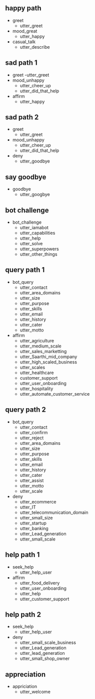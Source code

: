 ## happy path
* greet
  - utter_greet
* mood_great
  - utter_happy
* casual_talk
  - utter_describe
  
## sad path 1
* greet
  -utter_greet
* mood_unhappy
  - utter_cheer_up
  - utter_did_that_help
* affirm
  - utter_happy
  
## sad path 2
* greet
  - utter_greet
* mood_unhappy
  - utter_cheer_up
  - utter_did_that_help
* deny
  - utter_goodbye
  
## say goodbye
* goodbye
  - utter_googbye
  
## bot challenge
* bot_challenge
  - utter_iamabot
  - utter_capabilities
  - utter_help
  - utter_solve
  - utter_superpowers
  - utter_other_things
  
## query path 1
* bot_query
  - utter_contact
  - utter_area_domains
  - utter_size
  - utter_purpose
  - utter_skills
  - utter_email
  - utter_history
  - utter_cater
  - utter_motto
* affirm
  - utter_agriculture
  - utter_medium_scale
  - utter_sales_marketting
  - utter_Saarthi_mid_company
  - utter_high_scaled_business
  - utter_scales
  - utter_healthcare
  - customer_support
  - utter_user_onboarding
  - utter_hospitality
  - utter_automate_customer_service
  
 ## query path 2
* bot_query
  - utter_contact
  - utter_confirm
  - utter_reject
  - utter_area_domains
  - utter_size
  - utter_purpose
  - utter_skills
  - utter_email
  - utter_history
  - utter_cater
  - utter_assist
  - utter_motto
  - utter_scale
* deny
  - utter_ecommerce
  - utter_IT
  - utter_telecommunication_domain
  - utter_small_size
  - utter_startup
  - utter_banking
  - utter_Lead_generation
  - utter_small_scale

## help path 1
* seek_help
  - utter_help_user
* affirm
  - utter_food_delivery
  - utter_user_onboarding
  - utter_help
  - utter_customer_support

## help path 2
* seek_help
  - utter_help_user
* deny
  - utter_small_scale_business
  - utter_Lead_generation
  - utter_lead_generation
  - utter_small_shop_owner

## appreciation
* appriciation
  - utter_welcome
 
  
